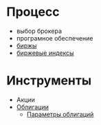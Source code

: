 # Процесс
* выбор брокера
* програмное обеспечение
*  [биржы](stocks.md)
* [биржевые индексы](stock_indexes.md)
# Инструменты
* Акции
* [Облигации](bonds.md)
   - [Параметры облигаций](bond_params.md)
